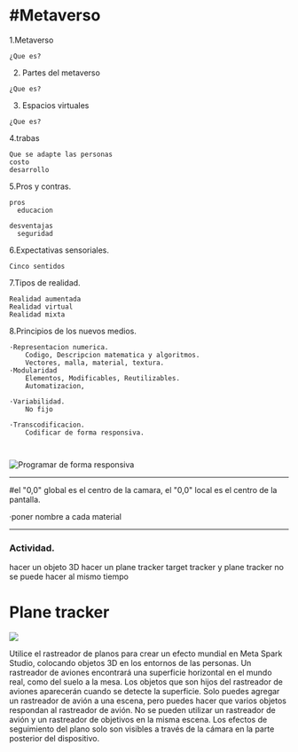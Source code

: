 <h1>#Metaverso</h1>

1.Metaverso
```psc
¿Que es?
```
2. Partes del metaverso
```psc
¿Que es?
```
3. Espacios virtuales
```psc
¿Que es?
```
4.trabas
```psc
Que se adapte las personas
costo
desarrollo
```
5.Pros y contras.
```psc
pros
  educacion

desventajas
  seguridad
```

6.Expectativas sensoriales.
```psc
Cinco sentidos
```
7.Tipos de realidad.
```psc
Realidad aumentada
Realidad virtual
Realidad mixta
```

8.Principios de los nuevos medios.
```psc
·Representacion numerica.
    Codigo, Descripcion matematica y algoritmos.
    Vectores, malla, material, textura.
·Modularidad
    Elementos, Modificables, Reutilizables.
    Automatizacion, 

·Variabilidad.
    No fijo

·Transcodificacion.
    Codificar de forma responsiva.



```

<image src="https://www.w3schools.com/css/img_temp_band.jpg" alt="Programar de forma responsiva">

---
#el "0,0" global es el centro de la camara, el "0,0" local es el centro de la pantalla. 

·poner nombre a cada material

---
<h3>Actividad.</h3>

hacer un objeto 3D 
hacer un plane tracker
target tracker y plane tracker no se puede hacer al mismo tiempo

<h1>
  Plane tracker
</h1>

<image src="https://scontent.fmex26-1.fna.fbcdn.net/v/t39.2365-6/133356229_1275522526150659_7650537262237224681_n.jpg?_nc_cat=100&ccb=1-7&_nc_sid=e280be&_nc_ohc=VZm6Wm95JR8AX80S7v3&_nc_ht=scontent.fmex26-1.fna&oh=00_AfC_DQNwpYuZ9_WrFqHPJtppA_ybqpH5RN0D3JcUNyRm6A&oe=65C67EC0">

<p>
Utilice el rastreador de planos para crear un efecto mundial en Meta Spark Studio, colocando objetos 3D en los entornos de las personas.
Un rastreador de aviones encontrará una superficie horizontal en el mundo real, como del suelo a la mesa. Los objetos que son hijos del rastreador de aviones aparecerán cuando se detecte la superficie.
Solo puedes agregar un rastreador de avión a una escena, pero puedes hacer que varios objetos respondan al rastreador de avión. No se pueden utilizar un rastreador de avión y un rastreador de objetivos en la misma escena.
Los efectos de seguimiento del plano solo son visibles a través de la cámara en la parte posterior del dispositivo.
</p>
